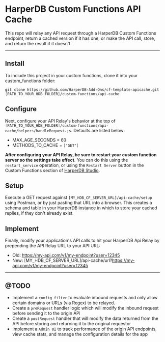 # HarperDB Custom Functions API Cache

This repo will relay any API request through a HarperDB Custom Functions endpoint, return a cached version if it has one, or make the API call, store, and return the result if it doesn't.

---

## Install

To include this project in your custom functions, clone it into your custom_functions folder:

`git clone https://github.com/HarperDB-Add-Ons/cf-template-apicache.git [PATH_TO_YOUR_HDB_FOLDER]/custom-functions/api-cache`

## Configure

Next, configure your API Relay's behavior at the top of `[PATH_TO_YOUR_HDB_FOLDER]/custom-functions/api-cache/helpers/handleRequest.js`. Defaults are listed below:

- MAX_AGE_SECONDS = 60
- METHODS_TO_CACHE = `["GET"]`

**After configuring your API Relay, be sure to restart your custom function server so the settings take effect.** You can do this using the `restart_service` operation, or using the `Restart Server` button in the Custom Functions section of [HarperDB Studio](https://studio.harperdb.io).

## Setup

Execute a GET request against `[MY_HDB_CF_SERVER_URL]/api-cache/setup` using Postman, or by just pasting that URL into a browser. This creates a schema and table in your HarperDB instance in which to store your cached replies, if they don't already exist.

## Implement

Finally, modify your application's API calls to hit your HarperDB Api Relay by prepending the API Relay URL to your API URL:

- Old: https://my-api.com/v1/my-endpoint?user=12345
- New: [MY_HDB_CF_SERVER_URL]/api-cache/url?https://my-api.com/v1/my-endpoint?user=12345

---

## @TODO

- Implement a `config filter` to evaluate inbound requests and only allow certain domains or URLs (via Regex) to be relayed.
- Create a `preRequest` handler logic which will modify the inbound request before sending it to the origin API
- Create a `postRequest` handler that will modify the data returned from the API before storing and returning it to the original requestor
- Implement a `Admin UI` to track performance of the origin API endpoints, view cache stats, and manage the configuration details for the app

